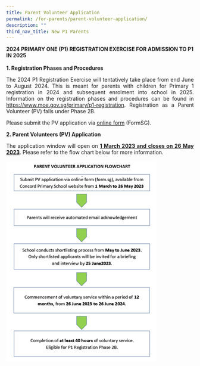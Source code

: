 ```yaml
---
title: Parent Volunteer Application
permalink: /for-parents/parent-volunteer-application/
description: ""
third_nav_title: New P1 Parents
---
```

<b>2024 PRIMARY ONE (P1) REGISTRATION EXERCISE FOR ADMISSION TO P1 IN 2025</b>
<br><br>
<b>1. Registration Phases and Procedures</b>

<p style="text-align:justify">The 2024 P1 Registration Exercise will tentatively take place from end June to August 2024. This is meant for parents with children for Primary 1 registration in 2024 and subsequent enrolment into school in 2025. Information on the registration phases and procedures can be found in <a href="https://www.moe.gov.sg/primary/p1-registration" target="_blank" rel="noopener noreferrer">https://www.moe.gov.sg/primary/p1-registration</a>. Registration as a Parent Volunteer (PV) falls under Phase 2B. 
	
Please submit the PV application via <a href="https://form.gov.sg/5e4dd3c087faa30011fc6bf4">online form</a> (FormSG).
<br>
	
<b>2. Parent Volunteers (PV) Application</b>

</p><p style="text-align:justify">The application window will open on <b><u>1 March 2023 and closes on 26 May 2023</u></b>. Please refer to the flow chart below for more information.
<br><br>
<img style="width:80%" src="/images/PV Application Flowchart2024.png"><br></p>